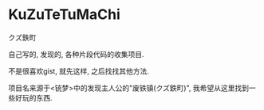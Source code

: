 # KuZuTeTuMaChi
クズ鉄町

自己写的, 发现的, 各种片段代码的收集项目. 

不是很喜欢gist, 就先这样, 之后找找其他方法.

项目名来源于\<铳梦\>中的发现主人公的"废铁镇(クズ鉄町)", 我希望从这里找到一些好玩的东西.
